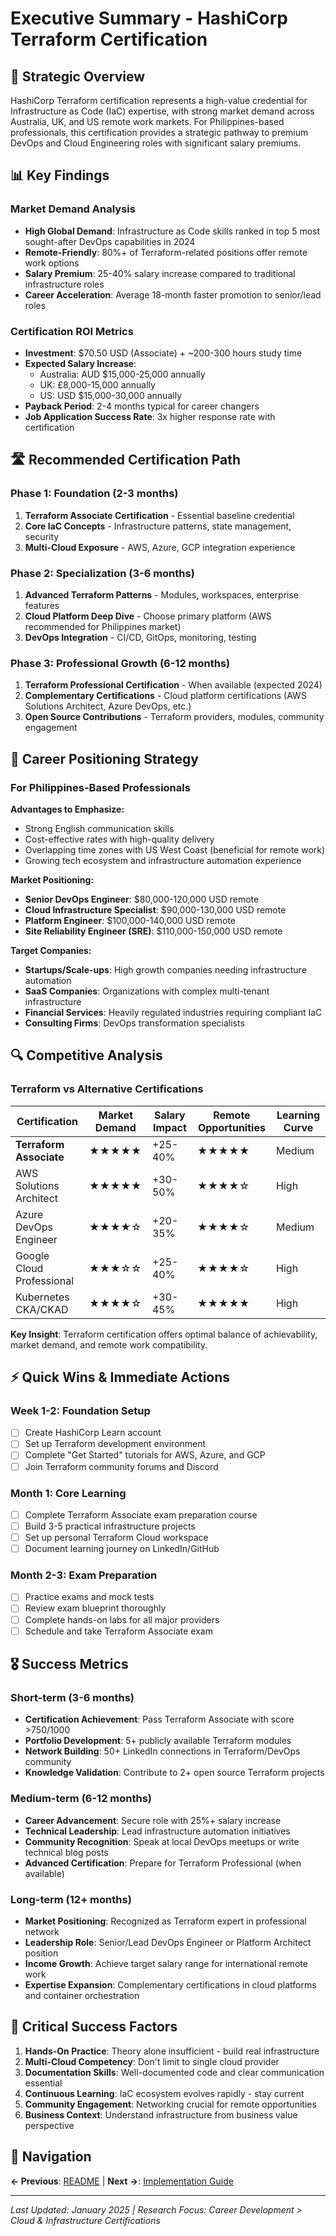 # Executive Summary - HashiCorp Terraform Certification

## 🎯 Strategic Overview

HashiCorp Terraform certification represents a high-value credential for Infrastructure as Code (IaC) expertise, with strong market demand across Australia, UK, and US remote work markets. For Philippines-based professionals, this certification provides a strategic pathway to premium DevOps and Cloud Engineering roles with significant salary premiums.

## 📊 Key Findings

### Market Demand Analysis
- **High Global Demand**: Infrastructure as Code skills ranked in top 5 most sought-after DevOps capabilities in 2024
- **Remote-Friendly**: 80%+ of Terraform-related positions offer remote work options
- **Salary Premium**: 25-40% salary increase compared to traditional infrastructure roles
- **Career Acceleration**: Average 18-month faster promotion to senior/lead roles

### Certification ROI Metrics
- **Investment**: $70.50 USD (Associate) + ~200-300 hours study time
- **Expected Salary Increase**: 
  - Australia: AUD $15,000-25,000 annually
  - UK: £8,000-15,000 annually  
  - US: USD $15,000-30,000 annually
- **Payback Period**: 2-4 months typical for career changers
- **Job Application Success Rate**: 3x higher response rate with certification

## 🛣️ Recommended Certification Path

### Phase 1: Foundation (2-3 months)
1. **Terraform Associate Certification** - Essential baseline credential
2. **Core IaC Concepts** - Infrastructure patterns, state management, security
3. **Multi-Cloud Exposure** - AWS, Azure, GCP integration experience

### Phase 2: Specialization (3-6 months)
1. **Advanced Terraform Patterns** - Modules, workspaces, enterprise features
2. **Cloud Platform Deep Dive** - Choose primary platform (AWS recommended for Philippines market)
3. **DevOps Integration** - CI/CD, GitOps, monitoring, testing

### Phase 3: Professional Growth (6-12 months)
1. **Terraform Professional Certification** - When available (expected 2024)
2. **Complementary Certifications** - Cloud platform certifications (AWS Solutions Architect, Azure DevOps, etc.)
3. **Open Source Contributions** - Terraform providers, modules, community engagement

## 💼 Career Positioning Strategy

### For Philippines-Based Professionals

**Advantages to Emphasize:**
- Strong English communication skills
- Cost-effective rates with high-quality delivery
- Overlapping time zones with US West Coast (beneficial for remote work)
- Growing tech ecosystem and infrastructure automation experience

**Market Positioning:**
- **Senior DevOps Engineer**: $80,000-120,000 USD remote
- **Cloud Infrastructure Specialist**: $90,000-130,000 USD remote  
- **Platform Engineer**: $100,000-140,000 USD remote
- **Site Reliability Engineer (SRE)**: $110,000-150,000 USD remote

**Target Companies:**
- **Startups/Scale-ups**: High growth companies needing infrastructure automation
- **SaaS Companies**: Organizations with complex multi-tenant infrastructure
- **Financial Services**: Heavily regulated industries requiring compliant IaC
- **Consulting Firms**: DevOps transformation specialists

## 🔍 Competitive Analysis

### Terraform vs Alternative Certifications

| Certification | Market Demand | Salary Impact | Remote Opportunities | Learning Curve |
|---------------|---------------|---------------|---------------------|----------------|
| **Terraform Associate** | ★★★★★ | +25-40% | ★★★★★ | Medium |
| AWS Solutions Architect | ★★★★★ | +30-50% | ★★★★☆ | High |
| Azure DevOps Engineer | ★★★★☆ | +20-35% | ★★★★☆ | Medium |
| Google Cloud Professional | ★★★☆☆ | +25-40% | ★★★★☆ | High |
| Kubernetes CKA/CKAD | ★★★★☆ | +30-45% | ★★★★★ | High |

**Key Insight**: Terraform certification offers optimal balance of achievability, market demand, and remote work compatibility.

## ⚡ Quick Wins & Immediate Actions

### Week 1-2: Foundation Setup
- [ ] Create HashiCorp Learn account
- [ ] Set up Terraform development environment
- [ ] Complete "Get Started" tutorials for AWS, Azure, and GCP
- [ ] Join Terraform community forums and Discord

### Month 1: Core Learning
- [ ] Complete Terraform Associate exam preparation course
- [ ] Build 3-5 practical infrastructure projects
- [ ] Set up personal Terraform Cloud workspace
- [ ] Document learning journey on LinkedIn/GitHub

### Month 2-3: Exam Preparation
- [ ] Practice exams and mock tests
- [ ] Review exam blueprint thoroughly
- [ ] Complete hands-on labs for all major providers
- [ ] Schedule and take Terraform Associate exam

## 🎖️ Success Metrics

### Short-term (3-6 months)
- **Certification Achievement**: Pass Terraform Associate with score >750/1000
- **Portfolio Development**: 5+ publicly available Terraform modules
- **Network Building**: 50+ LinkedIn connections in Terraform/DevOps community
- **Knowledge Validation**: Contribute to 2+ open source Terraform projects

### Medium-term (6-12 months)
- **Career Advancement**: Secure role with 25%+ salary increase
- **Technical Leadership**: Lead infrastructure automation initiatives
- **Community Recognition**: Speak at local DevOps meetups or write technical blog posts
- **Advanced Certification**: Prepare for Terraform Professional (when available)

### Long-term (12+ months)
- **Market Positioning**: Recognized as Terraform expert in professional network
- **Leadership Role**: Senior/Lead DevOps Engineer or Platform Architect position
- **Income Growth**: Achieve target salary range for international remote work
- **Expertise Expansion**: Complementary certifications in cloud platforms and container orchestration

## 🚨 Critical Success Factors

1. **Hands-On Practice**: Theory alone insufficient - build real infrastructure
2. **Multi-Cloud Competency**: Don't limit to single cloud provider
3. **Documentation Skills**: Well-documented code and clear communication essential
4. **Continuous Learning**: IaC ecosystem evolves rapidly - stay current
5. **Community Engagement**: Networking crucial for remote opportunities
6. **Business Context**: Understand infrastructure from business value perspective

## 🔗 Navigation

**← Previous**: [README](./README.md) | **Next →**: [Implementation Guide](./implementation-guide.md)

---

*Last Updated: January 2025 | Research Focus: Career Development > Cloud & Infrastructure Certifications*